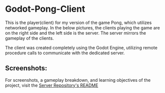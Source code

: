 # Godot-Pong-Client
This is the player(client) for my version of the game Pong, which utilizes networked gameplay.  In the below pictures, the clients playing the game are on the right side and the left side is the server.  The server mirrors the gameplay of the clients.

The client was created completely using the Godot Engine, utilizing remote procedure calls to communicate with the dedicated server.

## Screenshots:

For screenshots, a gameplay breakdown, and learning objectives of the project, visit the [Server Repository's README](https://github.com/Austinmack-dev/Godot-Pong-Server/blob/master/README.md)
